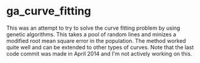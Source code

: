 ga_curve_fitting
================

This was an attempt to try to solve the curve fitting problem by using genetic algorithms. This takes a pool of random lines and minizes a modified root mean square error in the population. The method worked quite well and can be extended to other types of curves. Note that the last code commit was made in April 2014 and I'm not actively working on this.
